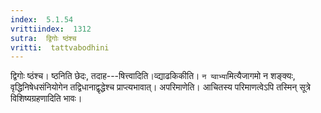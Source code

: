 ```yaml
---
index:  5.1.54
vrittiindex:  1312
sutra:  द्विगोः ष्ठंश्च
vritti:  tattvabodhini 
---
```


द्विगोः ष्ठंश्च। ष्ठनिति छेदः, तदाह---षित्त्वादिति।व्द्याढकिकीति। `न य्वाभ्या`मित्यैजागमो न शङ्क्यः, वृद्धिनिषेधसंनियोगेन तद्विधानाद्वृद्धेश्च प्राप्त्यभावात्। अपरिमाणेति। आचितस्य परिमाणत्वेऽपि तस्मिन् सूत्रे विशिष्यग्रहणादिति भावः।

